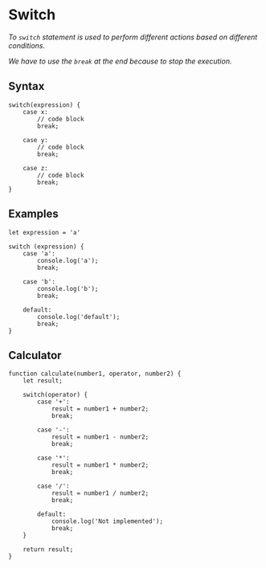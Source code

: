 # Switch

_To `switch` statement is used to perform different actions based on different conditions._

_We have to use the `break` at the end because to stop the execution._


## Syntax
```JS
switch(expression) {
    case x: 
        // code block
        break;

    case y: 
        // code block
        break;

    case z:
        // code block 
        break;
}
```


## Examples 
```JS
let expression = 'a'

switch (expression) {
    case 'a': 
        console.log('a');
        break;

    case 'b': 
        console.log('b');
        break;

    default:
        console.log('default'); 
        break;
}
```


## Calculator 
```JS
function calculate(number1, operator, number2) {
    let result;

    switch(operator) {
        case '+':
            result = number1 + number2;
            break;

        case '-':
            result = number1 - number2;
            break;

        case '*':
            result = number1 * number2;
            break;

        case '/':
            result = number1 / number2;
            break;

        default:
            console.log('Not implemented');
            break;
    }

    return result;
}
```